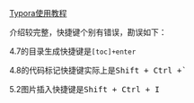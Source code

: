 [Typora使用教程](https://www.cnblogs.com/wzos/p/12246449.html)

介绍较完整，快捷键个别有错误，勘误如下：

4.7的目录生成快捷键是`[toc]+enter`

4.8的代码标记快捷键实际上是<kbd>Shift + Ctrl +\`</kbd>

5.2图片插入快捷键是<kbd>Shift + Ctrl + I</kbd>